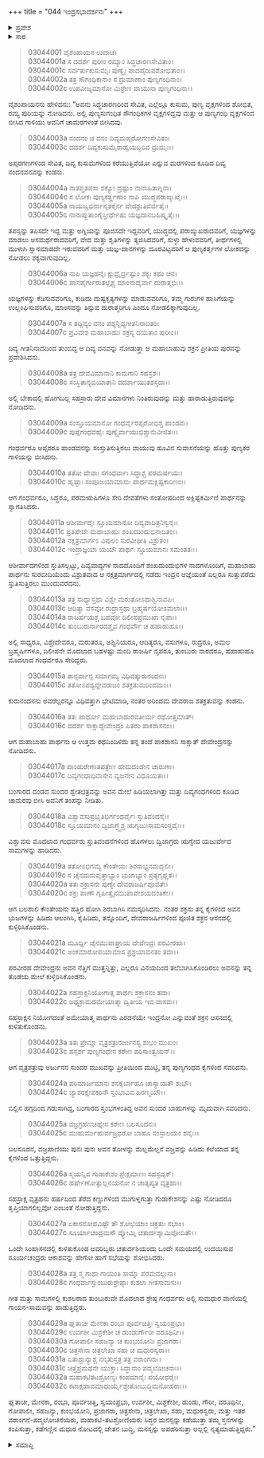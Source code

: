 +++
title = "044 ಇಂದ್ರಸಭಾದರ್ಶನಃ"
+++

<details><summary>ಪ್ರವೇಶ</summary>


।।   ಓಂ ಓಂ ನಮೋ ನಾರಾಯಣಾಯ।।   ಶ್ರೀ ವೇದವ್ಯಾಸಾಯ ನಮಃ ।।

ಶ್ರೀ ಕೃಷ್ಣದ್ವೈಪಾಯನ ವೇದವ್ಯಾಸ ವಿರಚಿತ  

**ಶ್ರೀ ಮಹಾಭಾರತ**

**ಆರಣ್ಯಕ ಪರ್ವ**

**ಇಂದ್ರಲೋಕಾಭಿಗಮನ ಪರ್ವ**

**ಅಧ್ಯಾಯ 44**

</details>


<details><summary>ಸಾರ</summary>

ಅಮರಾಮತಿಯಲ್ಲಿ ಅರ್ಜುನನ ಆಗಮನ, ಸ್ವಾಗತ (1-15). ಇಂದ್ರನು ಅರ್ಜುನನನ್ನು ಪ್ರೀತಿಯಿಂದ ಬರಮಾಡಿಕೊಂಡು, ಅರ್ಧ ಸಿಂಹಾಸನವನ್ನು ಕೊಟ್ಟಿದ್ದುದು (16-32).

</details>


> 03044001 ವೈಶಂಪಾಯನ ಉವಾಚ।  
03044001a ಸ ದದರ್ಶ ಪುರೀಂ ರಮ್ಯಾಂ ಸಿದ್ಧಚಾರಣಸೇವಿತಾಂ।  
03044001c ಸರ್ವರ್ತುಕುಸುಮೈಃ ಪುಣ್ಯೈಃ ಪಾದಪೈರುಪಶೋಭಿತಾಂ।।   
03044002a ತತ್ರ ಸೌಗಂಧಿಕಾನಾಂ ಸ ದ್ರುಮಾಣಾಂ ಪುಣ್ಯಗಂಧಿನಾಂ।  
03044002c ಉಪವೀಜ್ಯಮಾನೋ ಮಿಶ್ರೇಣ ವಾಯುನಾ ಪುಣ್ಯಗಂಧಿನಾ।।

ವೈಶಂಪಾಯನನು ಹೇಳಿದನು: “ಅವನು ಸಿದ್ಧಚಾರಣರಿಂದ ಸೇವಿತ, ಎಲ್ಲೆಲ್ಲೂ ಕುಸುಮ, ಪುಣ್ಯ ವೃಕ್ಷಗಳಿಂದ ಶೋಭಿತ, ರಮ್ಯ ಪುರಿಯನ್ನು ನೋಡಿದನು. ಅಲ್ಲಿ ಪುಣ್ಯಸುಗಂಧಿತ ಸೌಗಂಧಿಕಗಳ ವೃಕ್ಷಗಳಿದ್ದವು ಮತ್ತು ಆ ಪುಣ್ಯಗಂಧಿ ವೃಕ್ಷಗಳಿಂದ ಬೀಸಿದ ಗಾಳಿಯು ಅವನಿಗೆ ಚಾಮರಗಳಂತೆ ಬೀಸಿದವು.

> 03044003a ನಂದನಂ ಚ ವನಂ ದಿವ್ಯಮಪ್ಸರೋಗಣಸೇವಿತಂ।   
03044003c ದದರ್ಶ ದಿವ್ಯಕುಸುಮೈರಾಹ್ವಯದ್ಭಿರಿವ ದ್ರುಮೈಃ।।

ಅಪ್ಸರಗಣಗಳಿಂದ ಸೇವಿತ, ದಿವ್ಯ ಕುಸುಮಗಳಿಂದ ಕರೆಯುತ್ತಿವೆಯೋ ಎನ್ನುವ ಮರಗಳಿಂದ ಕೂಡಿದ ದಿವ್ಯ ನಂದನವನವನ್ನು ಕಂಡನು.

> 03044004a ನಾತಪ್ತತಪಸಾ ಶಕ್ಯೋ ದ್ರಷ್ಟುಂ ನಾನಾಹಿತಾಗ್ನಿನಾ।  
03044004c ಸ ಲೋಕಃ ಪುಣ್ಯಕರ್ತೄಣಾಂ ನಾಪಿ ಯುದ್ಧಪರಾಙ್ಮುಖೈಃ।।   
03044005a ನಾಯಜ್ವಭಿರ್ನಾನೃತಕೈರ್ನ ವೇದಶ್ರುತಿವರ್ಜಿತೈಃ।  
03044005c ನಾನಾಪ್ಲುತಾಂಗೈಸ್ತೀರ್ಥೇಷು ಯಜ್ಞದಾನಬಹಿಷ್ಕೃತೈಃ।।

ತಪಸ್ಸನ್ನು ತಪಿಸದೇ ಇದ್ದ ಮತ್ತು ಅಗ್ನಿಯನ್ನು ಪೂಜಿಸದೇ ಇದ್ದವರಿಗೆ, ಯುದ್ಧದಲ್ಲಿ ಪರಾಙ್ಮುಖರಾದವರಿಗೆ, ಯಜ್ಞಗಳನ್ನು ಮಾಡಲು ಅಸಮರ್ಥರಾದವರಿಗೆ, ವೇದ ಮತ್ತು ಶೃತಿಗಳನ್ನು ತ್ಯಜಿಸಿದವರಿಗೆ, ಸುಳ್ಳು ಹೇಳುವವರಿಗೆ, ತೀರ್ಥಗಳಲ್ಲಿ ಮುಳುಗಿ ಸ್ನಾನಮಾಡದೇ ಇರುವವರಿಗೆ ಮತ್ತು ಯಜ್ಞ-ದಾನಗಳನ್ನು ದೂರವಿಟ್ಟವರಿಗೆ ಆ ಪುಣ್ಯಕರ್ತೃಗಳ ಲೋಕವನ್ನು ನೋಡಲು ಶಕ್ಯವಾಗುವುದಿಲ್ಲ.

> 03044006a ನಾಪಿ ಯಜ್ಞಹನೈಃ ಕ್ಷುದ್ರೈರ್ದ್ರಷ್ಟುಂ ಶಕ್ಯಃ ಕಥಂ ಚನ।   
03044006c ಪಾನಪೈರ್ಗುರುತಲ್ಪೈಶ್ಚ ಮಾಂಸಾದೈರ್ವಾ ದುರಾತ್ಮಭಿಃ।।

ಯಜ್ಞಗಳನ್ನು ಕೆಡಿಸುವವರಿಗೂ, ಕುಡಿದು ದುಷ್ಟಕೃತ್ಯಗಳನ್ನು ಮಾಡುವವರಿಗೂ, ತಮ್ಮ ಗುರುಗಳ ಹಾಸಿಗೆಯನ್ನು ಉಲ್ಲಂಘಿಸುವರಿಗೂ, ಮಾಂಸವನ್ನು ತಿನ್ನುವ ದುರಾತ್ಮರಿಗೂ ಎಂದೂ ನೋಡಲಿಕ್ಕಾಗುವುದಿಲ್ಲ.

> 03044007a ಸ ತದ್ದಿವ್ಯಂ ವನಂ ಪಶ್ಯನ್ದಿವ್ಯಗೀತನಿನಾದಿತಂ।  
03044007c ಪ್ರವಿವೇಶ ಮಹಾಬಾಹುಃ ಶಕ್ರಸ್ಯ ದಯಿತಾಂ ಪುರೀಂ।।

ದಿವ್ಯ ಗೀತನಿನಾದದಿಂದ ತುಂಬಿದ್ದ ಆ ದಿವ್ಯ ವನವನ್ನು ನೋಡುತ್ತಾ ಆ ಮಹಾಬಾಹುವು ಶಕ್ರನ ಪ್ರೀತಿಯ ಪುರವನ್ನು ಪ್ರವೇಶಿಸಿದನು.

> 03044008a ತತ್ರ ದೇವವಿಮಾನಾನಿ ಕಾಮಗಾನಿ ಸಹಸ್ರಶಃ।  
03044008c ಸಂಸ್ಥಿತಾನ್ಯಭಿಯಾತಾನಿ ದದರ್ಶಾಯುತಶಸ್ತದಾ।।

ಅಲ್ಲಿ ಬೇಕಾದಲ್ಲಿ ಹೋಗಬಲ್ಲ ಸಹಸ್ರಾರು ದೇವ ವಿಮಾನಗಳು ನಿಂತಿರುವುದನ್ನು ಮತ್ತು ಹಾರಾಡುತ್ತಿರುವುವನ್ನು ನೋಡಿದನು.

> 03044009a ಸಂಸ್ತೂಯಮಾನೋ ಗಂಧರ್ವೈರಪ್ಸರೋಭಿಶ್ಚ ಪಾಂಡವಃ।  
03044009c ಪುಷ್ಪಗಂಧವಹೈಃ ಪುಣ್ಯೈರ್ವಾಯುಭಿಶ್ಚಾನುವೀಜಿತಃ।।

ಗಂಧರ್ವರೂ ಅಪ್ಸರರೂ ಪಾಂಡವನನ್ನು ಸಂಸ್ತುತಿಸುತ್ತಿರಲು ವಾಯುವು ಹೂವಿನ ಸುವಾಸನೆಯನ್ನು ಹೊತ್ತು ಪುಣ್ಯಕರ ಗಾಳಿಯನ್ನು ಬೀಸಿದನು.

> 03044010a ತತೋ ದೇವಾಃ ಸಗಂಧರ್ವಾಃ ಸಿದ್ಧಾಶ್ಚ ಪರಮರ್ಷಯಃ।   
03044010c ಹೃಷ್ಟಾಃ ಸಂಪೂಜಯಾಮಾಸುಃ ಪಾರ್ಥಮಕ್ಲಿಷ್ಟಕಾರಿಣಂ।।

ಆಗ ಗಂಧರ್ವರೂ, ಸಿದ್ಧರೂ, ಪರಮ‌ಋಷಿಗಳೂ ಸೇರಿ ದೇವತೆಗಳು ಸಂತೋಷದಿಂದ ಅಕ್ಲಿಷ್ಟಕರ್ಮಿಣಿ ಪಾರ್ಥನನ್ನು ಸ್ವಾಗತಿಸಿದರು.

> 03044011a ಆಶೀರ್ವಾದೈಃ ಸ್ತೂಯಮಾನೋ ದಿವ್ಯವಾದಿತ್ರನಿಸ್ವನೈಃ।  
03044011c ಪ್ರತಿಪೇದೇ ಮಹಾಬಾಹುಃ ಶಂಖದುಂದುಭಿನಾದಿತಂ।।  
03044012a ನಕ್ಷತ್ರಮಾರ್ಗಂ ವಿಪುಲಂ ಸುರವೀಥೀತಿ ವಿಶ್ರುತಂ।  
03044012c ಇಂದ್ರಾಜ್ಞಯಾ ಯಯೌ ಪಾರ್ಥಃ ಸ್ತೂಯಮಾನಃ ಸಮಂತತಃ।।

ಆಶೀರ್ವಾದಗಳಿಂದ ಸ್ತುತಿಸಲ್ಪಟ್ಟು, ದಿವ್ಯವಾದ್ಯಗಳ ನಾದದೊಂದಿಗೆ ಶಂಖದುಂದುಭಿಗಳ ನಾದಗಳೊಂದಿಗೆ, ಮಹಾಬಾಹು ಪಾರ್ಥನು ಸುರಬೀದಿಯೆಂದು ವಿಶ್ರುತವಾದ ಆ ನಕ್ಷತ್ರಮಾರ್ಗದಲ್ಲಿ ನಡೆದು ಇಂದ್ರನ ಆಜ್ಞೆಯಂತೆ ಎಲ್ಲರೂ ಸುತ್ತುವರೆದು ಸ್ತುತಿಸುತ್ತಿರಲು ಮುಂದುವರೆದನು.

> 03044013a ತತ್ರ ಸಾಧ್ಯಾಸ್ತಥಾ ವಿಶ್ವೇ ಮರುತೋಽಥಾಶ್ವಿನಾವಪಿ।   
03044013c ಆದಿತ್ಯಾ ವಸವೋ ರುದ್ರಾಸ್ತಥಾ ಬ್ರಹ್ಮರ್ಷಯೋಽಮಲಾಃ।।  
03044014a ರಾಜರ್ಷಯಶ್ಚ ಬಹವೋ ದಿಲೀಪಪ್ರಮುಖಾ ನೃಪಾಃ।  
03044014c ತುಂಬುರುರ್ನಾರದಶ್ಚೈವ ಗಂಧರ್ವೌ ಚ ಹಹಾಹುಹೂ।।

ಅಲ್ಲಿ ಸಾಧ್ಯರೂ, ವಿಶ್ಚೇದೇವರೂ, ಮರುತರೂ, ಅಶ್ವಿನಿಯರೂ, ಆದಿತ್ಯರೂ, ವಸುಗಳೂ, ರುದ್ರರೂ, ಅಮಲ ಬ್ರಹ್ಮರ್ಷಿಗಳೂ, ದಿಲೀಪನೇ ಮೊದಲಾದ ಬಹಳಷ್ಟು ಮಂದಿ ರಾಜರ್ಷಿ ನೃಪರೂ, ತುಂಬುರು ನಾರದರೂ, ಹಹಾಹುಹೂ ಮೊದಲಾದ ಗಂಧರ್ವರೂ ಸೇರಿದ್ದರು.

> 03044015a ತಾನ್ಸರ್ವಾನ್ಸ ಸಮಾಗಮ್ಯ ವಿಧಿವತ್ಕುರುನಂದನಃ।  
03044015c ತತೋಽಪಶ್ಯದ್ದೇವರಾಜಂ ಶತಕ್ರತುಮರಿಂದಮಂ।।

ಕುರುನಂದನನು ಅವರೆಲ್ಲರನ್ನೂ ವಿಧಿವತ್ತಾಗಿ ಭೇಟಿಮಾಡಿ, ನಂತರ ಅರಿಂದಮ ದೇವರಾಜ ಶತಕ್ರತುವನ್ನು ಕಂಡನು.

> 03044016a ತತಃ ಪಾರ್ಥೋ ಮಹಾಬಾಹುರವತೀರ್ಯ ರಥೋತ್ತಮಾತ್।   
03044016c ದದರ್ಶ ಸಾಕ್ಷಾದ್ದೇವೇಂದ್ರಂ ಪಿತರಂ ಪಾಕಶಾಸನಂ।।

ಆಗ ಮಹಾಬಾಹು ಪಾರ್ಥನು ಆ ಉತ್ತಮ ರಥದಿಂದಿಳಿದು ತನ್ನ ತಂದೆ ಪಾಕಶಾಸನಿ ಸಾಕ್ಷಾತ್ ದೇವೇಂದ್ರನನ್ನು ನೋಡಿದನು.

> 03044017a ಪಾಂಡುರೇಣಾತಪತ್ರೇಣ ಹೇಮದಂಡೇನ ಚಾರುಣಾ।  
03044017c ದಿವ್ಯಗಂಧಾಧಿವಾಸೇನ ವ್ಯಜನೇನ ವಿಧೂಯತಾ।।

ಬಂಗಾರದ ದಂಡದ ಸುಂದರ ಶ್ವೇತಛತ್ರವನ್ನು ಅವನ ಮೇಲೆ ಹಿಡಿಯಲಾಗಿತ್ತು ಮತ್ತು ದಿವ್ಯಗಂಧಗಳಿಂದ ಕೂಡಿದ ಚಾಮರವು ಬೀಸಿ ಅವನಿಗೆ ತಂಪನ್ನು ನೀಡಿತು.

> 03044018a ವಿಶ್ವಾವಸುಪ್ರಭೃತಿಭಿರ್ಗಂಧರ್ವೈಃ ಸ್ತುತಿವಂದನೈಃ।  
03044018c ಸ್ತೂಯಮಾನಂ ದ್ವಿಜಾಗ್ರ್ಯೈಶ್ಚ ಋಗ್ಯಜುಃಸಾಮಸಂಸ್ತವೈಃ।।

ವಿಶ್ವಾವಸು ಮೊದಲಾದ ಗಂಧರ್ವರು ಸ್ತುತಿವಂದನೆಗಳಿಂದ ಹೊಗಳಲು ದ್ವಿಜಾಗ್ರರು ಋಗ್ವೇದ ಯಜುರ್ವೇದ ಸಾಮಗಳನ್ನು ಹಾಡಿದರು.

> 03044019a ತತೋಽಭಿಗಮ್ಯ ಕೌಂತೇಯಃ ಶಿರಸಾಭ್ಯನಮದ್ಬಲೀ।   
03044019c ಸ ಚೈನಮನುವೃತ್ತಾಭ್ಯಾಂ ಭುಜಾಭ್ಯಾಂ ಪ್ರತ್ಯಗೃಹ್ಣತ।।  
03044020a ತತಃ ಶಕ್ರಾಸನೇ ಪುಣ್ಯೇ ದೇವರಾಜರ್ಷಿಪೂಜಿತೇ।  
03044020c ಶಕ್ರಃ ಪಾಣೌ ಗೃಹೀತ್ವೈನಮುಪಾವೇಶಯದಂತಿಕೇ।।

ಆಗ ಬಲಶಾಲಿ ಕೌಂತೇಯನು ಹತ್ತಿರ ಹೋಗಿ ಶಿರಬಾಗಿಸಿ ನಮಸ್ಕರಿಸಿದನು. ನಂತರ ಶಕ್ರನು ತನ್ನ ಕೈಗಳಿಂದ ಅವನ ಭುಜಗಳನ್ನು ಹಿಡಿದು ಆಲಂಗಿಸಿ, ಕೈಹಿಡಿದು, ತನ್ನೊಂದಿಗೆ, ದೇವರಾಜರ್ಷಿಗಳಿಂದ ಪೂಜಿತ ಶಕ್ರನ ಆಸನದಲ್ಲಿ ಕುಳ್ಳಿರಿಸಿಕೊಂಡನು.

> 03044021a ಮೂರ್ಧ್ನಿ ಚೈನಮುಪಾಘ್ರಾಯ ದೇವೇಂದ್ರಃ ಪರವೀರಹಾ।  
03044021c ಅಂಕಮಾರೋಪಯಾಮಾಸ ಪ್ರಶ್ರಯಾವನತಂ ತದಾ।।

ಪರವೀರಹ ದೇವೇಂದ್ರನು ಅವನ ನೆತ್ತಿಗೆ ಮುತ್ತನ್ನಿತ್ತು, ಎಲ್ಲರೂ ವಿನಯದಿಂದ ತಲೆಬಾಗಿಸಿಕೊಂಡಿರಲು ಅವನನ್ನು ತನ್ನ ತೊಡೆಯ ಮೇಲೆ ಕುಳ್ಳಿರಿಸಿಕೊಂಡನು.

> 03044022a ಸಹಸ್ರಾಕ್ಷನಿಯೋಗಾತ್ಸ ಪಾರ್ಥಃ ಶಕ್ರಾಸನಂ ತದಾ।  
03044022c ಅಧ್ಯಕ್ರಾಮದಮೇಯಾತ್ಮಾ ದ್ವಿತೀಯ ಇವ ವಾಸವಃ।।

ಸಹಸ್ರಾಕ್ಷನ ನಿಯೋಗದಂತೆ ಅಮೇಯಾತ್ಮ ಪಾರ್ಥನು ಎರಡನೆಯೇ ಇಂದ್ರನೋ ಎನ್ನುವಂತೆ ಶಕ್ರನ ಆಸನದಲ್ಲಿ ಕುಳಿತುಕೊಂಡನು.

> 03044023a ತತಃ ಪ್ರೇಮ್ಣಾ ವೃತ್ರಶತ್ರುರರ್ಜುನಸ್ಯ ಶುಭಂ ಮುಖಂ।  
03044023c ಪಸ್ಪರ್ಶ ಪುಣ್ಯಗಂಧೇನ ಕರೇಣ ಪರಿಸಾಂತ್ವಯನ್।।

ಆಗ ವೃತ್ರಶತ್ರುವು ಅರ್ಜುನನ ಸುಂದರ ಮುಖವನ್ನು ಪ್ರೀತಿಯಿಂದ ಮುಟ್ಟಿ, ತನ್ನ ಪುಣ್ಯಗಂಧದ ಕೈಗಳಿಂದ ಸವರಿದನು.

> 03044024a ಪರಿಮಾರ್ಜಮಾನಃ ಶನಕೈರ್ಬಾಹೂ ಚಾಸ್ಯಾಯತೌ ಶುಭೌ।  
03044024c ಜ್ಯಾಶರಕ್ಷೇಪಕಠಿನೌ ಸ್ತಂಭಾವಿವ ಹಿರಣ್ಮಯೌ।।

ಬಿಲ್ಲಿನ ಹಗ್ಗದಿಂದ ಗಡುಸಾಗಿದ್ದ, ಬಂಗಾರದ ಸ್ತಂಭಗಳಂತಿದ್ದ ಅವನ ಸುಂದರ ಬಾಹುಗಳನ್ನು ಮೃದುವಾಗಿ ಸವರಿದನು.

> 03044025a ವಜ್ರಗ್ರಹಣಚಿಹ್ನೇನ ಕರೇಣ ಬಲಸೂದನಃ।  
03044025c ಮುಹುರ್ಮುಹುರ್ವಜ್ರಧರೋ ಬಾಹೂ ಸಂಸ್ಫಾಲಯಂ ಶನೈಃ।।

ಬಲಸೂದನ, ವಜ್ರಪಾಣಿಯು ಪುನಃ ಪುನಃ ಅವನ ತೋಳನ್ನು ಮೆಲ್ಲಮೆಲ್ಲನೆ ವಜ್ರವನ್ನು ಹಿಡಿದು ಕಲೆಯಾದ ತನ್ನ ಕೈಗಳಿಂದ ಒತ್ತುತ್ತಿದ್ದನು.

> 03044026a ಸ್ಮಯನ್ನಿವ ಗುಡಾಕೇಶಂ ಪ್ರೇಕ್ಷಮಾಣಃ ಸಹಸ್ರದೃಕ್।   
03044026c ಹರ್ಷೇಣೋತ್ಫುಲ್ಲನಯನೋ ನ ಚಾತೃಪ್ಯತ ವೃತ್ರಹಾ।।

ಸಹಸ್ರಾಕ್ಷ ವೃತ್ರಹನು ಹರ್ಷದಿಂದ ತೆರೆದ ಕಣ್ಣುಗಳಿಂದ ಮುಗುಳ್ನಗುತ್ತಾ ಗುಡಾಕೇಶನನ್ನು ಎಷ್ಟು ನೋಡಿದರೂ ತೃಪ್ತಿಯಾಗಲಿಲ್ಲವೋ ಎಂಬಂತೆ ನೋಡುತ್ತಿದ್ದನು.

> 03044027a ಏಕಾಸನೋಪವಿಷ್ಟೌ ತೌ ಶೋಭಯಾಂ ಚಕ್ರತುಃ ಸಭಾಂ।  
03044027c ಸೂರ್ಯಾಚಂದ್ರಮಸೌ ವ್ಯೋಮ್ನಿ ಚತುರ್ದಶ್ಯಾಮಿವೋದಿತೌ।।

ಒಂದೇ ಸಿಂಹಾಸನದಲ್ಲಿ ಕುಳಿತುಕೊಂಡ ಅವರಿಬ್ಬರು ಚತುರ್ದಶಿಯಂದು ಒಂದೇ ಸಮಯದಲ್ಲಿ ಉದಯಿಸುವ ಸೂರ್ಯಚಂದ್ರರು ಆಕಾಶವನ್ನು ಹೇಗೋ ಹಾಗೆ ಸಭೆಯನ್ನು ಶೋಭಿಸಿದರು.

> 03044028a ತತ್ರ ಸ್ಮ ಗಾಥಾ ಗಾಯಂತಿ ಸಾಮ್ನಾ ಪರಮವಲ್ಗುನಾ।  
03044028c ಗಂಧರ್ವಾಸ್ತುಂಬುರುಶ್ರೇಷ್ಠಾಃ ಕುಶಲಾ ಗೀತಸಾಮಸು।।

ಗೀತ ಮತ್ತು ಸಾಮಗಳಲ್ಲಿ ಕುಶಲರಾದ ತುಂಬುರುವೇ ಮೊದಲಾದ ಶ್ರೇಷ್ಠ ಗಂಧರ್ವರು ಅಲ್ಲಿ ಸುಮಧುರ ವಾಣಿಯಲ್ಲಿ ಗಾಯನ-ಸಾಮವನ್ನು ಹಾಡುತ್ತಿದ್ದರು.

> 03044029a ಘೃತಾಚೀ ಮೇನಕಾ ರಂಭಾ ಪೂರ್ವಚಿತ್ತಿಃ ಸ್ವಯಂಪ್ರಭಾ।   
03044029c ಉರ್ವಶೀ ಮಿಶ್ರಕೇಶೀ ಚ ಡುಂಡುರ್ಗೌರೀ ವರೂಥಿನೀ।।  
03044030a ಗೋಪಾಲೀ ಸಹಜನ್ಯಾ ಚ ಕುಂಭಯೋನಿಃ ಪ್ರಜಾಗರಾ।  
03044030c ಚಿತ್ರಸೇನಾ ಚಿತ್ರಲೇಖಾ ಸಹಾ ಚ ಮಧುರಸ್ವರಾ।।   
03044031a ಏತಾಶ್ಚಾನ್ಯಾಶ್ಚ ನನೃತುಸ್ತತ್ರ ತತ್ರ ವರಾಂಗನಾಃ।  
03044031c ಚಿತ್ತಪ್ರಮಥನೇ ಯುಕ್ತಾಃ ಸಿದ್ಧಾನಾಂ ಪದ್ಮಲೋಚನಾಃ।।  
03044032a ಮಹಾಕಟಿತಟಶ್ರೋಣ್ಯಃ ಕಂಪಮಾನೈಃ ಪಯೋಧರೈಃ।   
03044032c ಕಟಾಕ್ಷಹಾವಮಾಧುರ್ಯೈಶ್ಚೇತೋಬುದ್ಧಿಮನೋಹರಾಃ।।

ಘೃತಾಚೀ, ಮೇನಕಾ, ರಂಭಾ, ಪೂರ್ವಚಿತ್ತಿ, ಸ್ವಯಂಪ್ರಭಾ, ಉರ್ವಶೀ, ಮಿಶ್ರಕೇಶೀ, ಡುಂಡು, ಗೌರೀ, ವರೂಥಿನೀ, ಗೋಪಾಲೀ, ಸಹಜನ್ಯಾ, ಕುಂಭಯೋನಿ, ಪ್ರಜಾಗರಾ, ಚಿತ್ರಸೇನಾ, ಚಿತ್ರಲೇಖಾ, ಸಹಾ, ಮಧುರಸ್ವರಾ, ಮತ್ತು ಇತರ ವರಾಂಗನೆ-ಪದ್ಮಲೋಚನೆಯರು, ಮಹಾಕಟಿ-ತಟಶ್ರೋಣಿಯರು ಸಿದ್ಧರ ಮನಸ್ಸನ್ನು ಕಡೆಯುತ್ತಾ ತಮ್ಮ ಸ್ತನಗಳನ್ನು ಕಂಪಿಸುತ್ತಾ, ಕಡೆಗಣ್ಣಿನ ಮಧುರ ನೋಟದಲ್ಲಿ ಚೇತನ ಬುದ್ಧಿ, ಮನಸ್ಸನ್ನು ಅಪಹರಿಸುತ್ತಾ ಅಲ್ಲಲ್ಲಿ ನೃತ್ಯಮಾಡುತ್ತಿದ್ದರು.”

<details><summary>ಸಮಾಪ್ತಿ</summary>


ಇತಿ ಶ್ರೀ ಮಹಾಭಾರತೇ ಆರಣ್ಯಕಪರ್ವಣಿ ಇಂದ್ರಲೋಕಾಭಿಗಮನಪರ್ವಣಿ ಇಂದ್ರಸಭಾದರ್ಶನೇ ಚತುಶ್ಚತ್ವಾರಿಂಶೋಽಧ್ಯಾಯಃ।  
ಇದು ಶ್ರೀ ಮಹಾಭಾರತದ ಆರಣ್ಯಕಪರ್ವದಲ್ಲಿ ಇಂದ್ರಲೋಕಾಭಿಗಮನಪರ್ವದಲ್ಲಿ ಇಂದ್ರಸಭಾದರ್ಶನವೆಂಬ ನಲ್ವತ್ನಾಲ್ಕನೆಯ ಅಧ್ಯಾಯವು.



</details>
